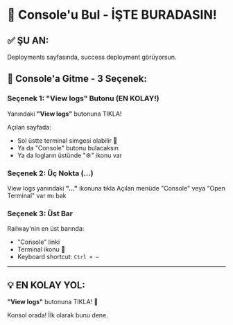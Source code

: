 # 🎯 Console'u Bul - İŞTE BURADASIN!

## ✅ ŞU AN:

Deployments sayfasında, success deployment görüyorsun.

## 🎯 Console'a Gitme - 3 Seçenek:

### Seçenek 1: "View logs" Butonu (EN KOLAY!)
Yanındaki **"View logs"** butonuna TIKLA!

Açılan sayfada:
- Sol üstte terminal simgesi olabilir 🔲
- Ya da "Console" butonu bulacaksın
- Ya da logların üstünde "⚙️" ikonu var

### Seçenek 2: Üç Nokta (...)
View logs yanındaki **"..."** ikonuna tıkla
Açılan menüde "Console" veya "Open Terminal" var mı bak

### Seçenek 3: Üst Bar
Railway'nin en üst barında:
- "Console" linki
- Terminal ikonu 🔲
- Keyboard shortcut: `Ctrl + ~`

---

## 💡 EN KOLAY YOL:

**"View logs"** butonuna TIKLA! 🎯

Konsol orada! İlk olarak bunu dene.

